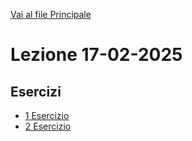 [Vai al file Principale ](../../Readme.md)

# Lezione 17-02-2025

## Esercizi

- [1 Esercizio](Esercizi/1_Esercizio/index.html)
- [2 Esercizio](Esercizi/2_Esercizio/index.html)